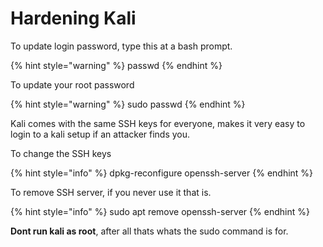 # Hardening Kali

To update login password, type this at a bash prompt.

{% hint style="warning" %}
passwd
{% endhint %}

To update your root password

{% hint style="warning" %}
sudo passwd
{% endhint %}

Kali comes with the same SSH keys for everyone, makes it very easy to login to a kali setup if an attacker finds you.

To change the SSH keys

{% hint style="info" %}
dpkg-reconfigure openssh-server
{% endhint %}

To remove SSH server, if you never use it that is.

{% hint style="info" %}
sudo apt remove openssh-server
{% endhint %}

**Dont run kali as root**, after all thats whats the sudo command is for.
